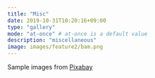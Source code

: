 ```yaml
---
title: "Misc"
date: 2019-10-31T10:20:16+09:00
type: "gallery"
mode: "at-once" # at-once is a default value
description: "miscellaneous"
image: images/feature2/bam.png
---
```


Sample images from [Pixabay](https://pixabay.com)
